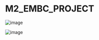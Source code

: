 # M2_EMBC_PROJECT


![image](https://user-images.githubusercontent.com/101012011/164708457-961840d3-f0d9-46da-a010-51189b1e8582.png)

![image](https://user-images.githubusercontent.com/101012011/164709039-dbe2f86b-900d-4906-b5f2-fb34947f9f2e.png)

